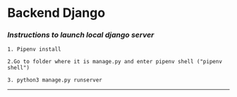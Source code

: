 # Backend Django


### *Instructions to launch local django server*

```1. Pipenv install ```

```2.Go to folder where it is manage.py and enter pipenv shell ("pipenv shell")```

```3. python3 manage.py runserver```

---